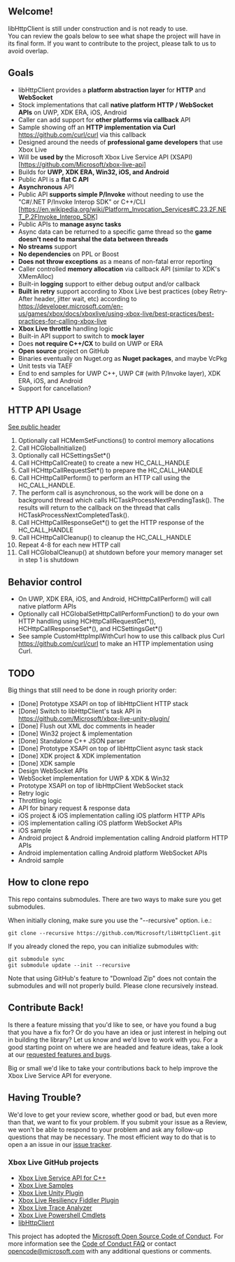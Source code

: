 ## Welcome!

libHttpClient is still under construction and is not ready to use.  
You can review the goals below to see what shape the project will have in its final form.
If you want to contribute to the project, please talk to us to avoid overlap.

## Goals

- libHttpClient provides a **platform abstraction layer** for **HTTP** and **WebSocket**
- Stock implementations that call **native platform HTTP / WebSocket APIs** on UWP, XDK ERA, iOS, Android 
- Caller can add support for **other platforms via callback** API
- Sample showing off an **HTTP implementation via Curl** https://github.com/curl/curl via this callback
- Designed around the needs of **professional game developers** that use Xbox Live
- Will be **used by** the Microsoft Xbox Live Service API (XSAPI) [https://github.com/Microsoft/xbox-live-api]
- Builds for **UWP, XDK ERA, Win32, iOS, and Android**
- Public API is a **flat C API**
- **Asynchronous** API
- Public API **supports simple P/Invoke** without needing to use the "C#/.NET P/Invoke Interop SDK" or C++/CLI  [https://en.wikipedia.org/wiki/Platform_Invocation_Services#C.23.2F.NET_P.2FInvoke_Interop_SDK]
- Public APIs to **manage async tasks** 
- Async data can be returned to a specific game thread so the **game doesn't need to marshal the data between threads**
- **No streams** support
- **No dependencies** on PPL or Boost
- **Does not throw exceptions** as a means of non-fatal error reporting
- Caller controlled **memory allocation** via callback API (similar to XDK's XMemAlloc)
- Built-in **logging** support to either debug output and/or callback
- **Built in retry** support according to Xbox Live best practices (obey Retry-After header, jitter wait, etc) according to https://developer.microsoft.com/en-us/games/xbox/docs/xboxlive/using-xbox-live/best-practices/best-practices-for-calling-xbox-live
- **Xbox Live throttle** handling logic
- Built-in API support to switch to **mock layer**
- Does **not require C++/CX** to build on UWP or ERA
- **Open source** project on GitHub
- Binaries eventually on Nuget.org as **Nuget packages**, and maybe VcPkg
- Unit tests via TAEF
- End to end samples for UWP C++, UWP C# (with P/Invoke layer), XDK ERA, iOS, and Android
- Support for cancellation?

## HTTP API Usage

[See public header](../../tree/master/Include/httpClient/httpClient.h)

1. Optionally call HCMemSetFunctions() to control memory allocations
1. Call HCGlobalInitialize()
1. Optionally call HCSettingsSet*()
1. Call HCHttpCallCreate() to create a new HC_CALL_HANDLE
1. Call HCHttpCallRequestSet*() to prepare the HC_CALL_HANDLE
1. Call HCHttpCallPerform() to perform an HTTP call using the HC_CALL_HANDLE.  
1. The perform call is asynchronous, so the work will be done on a background thread which calls HCTaskProcessNextPendingTask().  The results will return to the callback on the thread that calls HCTaskProcessNextCompletedTask().
1. Call HCHttpCallResponseGet*() to get the HTTP response of the HC_CALL_HANDLE
1. Call HCHttpCallCleanup() to cleanup the HC_CALL_HANDLE
1. Repeat 4-8 for each new HTTP call
1. Call HCGlobalCleanup() at shutdown before your memory manager set in step 1 is shutdown

## Behavior control

* On UWP, XDK ERA, iOS, and Android, HCHttpCallPerform() will call native platform APIs
* Optionally call HCGlobalSetHttpCallPerformFunction() to do your own HTTP handling using HCHttpCallRequestGet*(), HCHttpCallResponseSet*(), and HCSettingsGet*()
* See sample CustomHttpImplWithCurl how to use this callback plus Curl https://github.com/curl/curl to make an HTTP implementation using Curl.

## TODO

Big things that still need to be done in rough priority order:

* [Done] Prototype XSAPI on top of libHttpClient HTTP stack
* [Done] Switch to libHttpClient's task API in https://github.com/Microsoft/xbox-live-unity-plugin/
* [Done] Flush out XML doc comments in header 
* [Done] Win32 project & implementation
* [Done] Standalone C++ JSON parser
* [Done] Prototype XSAPI on top of libHttpClient async task stack
* [Done] XDK project & XDK implementation 
* [Done] XDK sample
* Design WebSocket APIs
* WebSocket implementation for UWP & XDK & Win32
* Prototype XSAPI on top of libHttpClient WebSocket stack
* Retry logic
* Throttling logic
* API for binary request & response data 
* iOS project & iOS implementation calling iOS platform HTTP APIs
* iOS implementation calling iOS platform WebSocket APIs
* iOS sample
* Android project & Android implementation calling Android platform HTTP APIs
* Android implementation calling Android platform WebSocket APIs
* Android sample

## How to clone repo

This repo contains submodules.  There are two ways to make sure you get submodules.

When initially cloning, make sure you use the "--recursive" option. i.e.:

    git clone --recursive https://github.com/Microsoft/libHttpClient.git

If you already cloned the repo, you can initialize submodules with:

    git submodule sync
    git submodule update --init --recursive

Note that using GitHub's feature to "Download Zip" does not contain the submodules and will not properly build.  Please clone recursively instead.

## Contribute Back!

Is there a feature missing that you'd like to see, or have you found a bug that you have a fix for? Or do you have an idea or just interest in helping out in building the library? Let us know and we'd love to work with you. For a good starting point on where we are headed and feature ideas, take a look at our [requested features and bugs](../../issues).  

Big or small we'd like to take your contributions back to help improve the Xbox Live Service API for everyone.

## Having Trouble?

We'd love to get your review score, whether good or bad, but even more than that, we want to fix your problem. If you submit your issue as a Review, we won't be able to respond to your problem and ask any follow-up questions that may be necessary. The most efficient way to do that is to open a an issue in our [issue tracker](../../issues).  

### Xbox Live GitHub projects
*   [Xbox Live Service API for C++](https://github.com/Microsoft/xbox-live-api)
*   [Xbox Live Samples](https://github.com/Microsoft/xbox-live-samples)
*   [Xbox Live Unity Plugin](https://github.com/Microsoft/xbox-live-unity-plugin)
*   [Xbox Live Resiliency Fiddler Plugin](https://github.com/Microsoft/xbox-live-resiliency-fiddler-plugin)
*   [Xbox Live Trace Analyzer](https://github.com/Microsoft/xbox-live-trace-analyzer)
*   [Xbox Live Powershell Cmdlets](https://github.com/Microsoft/xbox-live-powershell-module)
*   [libHttpClient](https://github.com/Microsoft/libHttpClient)

This project has adopted the [Microsoft Open Source Code of Conduct](https://opensource.microsoft.com/codeofconduct/). For more information see the [Code of Conduct FAQ](https://opensource.microsoft.com/codeofconduct/faq/) or contact [opencode@microsoft.com](mailto:opencode@microsoft.com) with any additional questions or comments.
